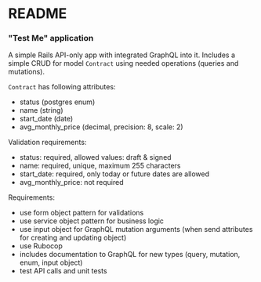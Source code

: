 # README

### "Test Me" application

A simple Rails API-only app with integrated GraphQL into it. Includes a simple
 CRUD for model `Contract` using needed operations (queries and mutations).

`Contract` has following attributes:
- status (postgres enum)
- name (string)
- start_date (date)
- avg_monthly_price (decimal, precision: 8, scale: 2)

Validation requirements:
- status: required, allowed values: draft & signed
- name: required, unique, maximum 255 characters
- start_date: required, only today or future dates are allowed
- avg_monthly_price: not required

Requirements:
- use form object pattern for validations
- use service object pattern for business logic
- use input object for GraphQL mutation arguments (when send attributes for creating and updating object)
- use Rubocop
- includes documentation to GraphQL for new types (query, mutation, 
enum, input object)
- test API calls and unit tests
